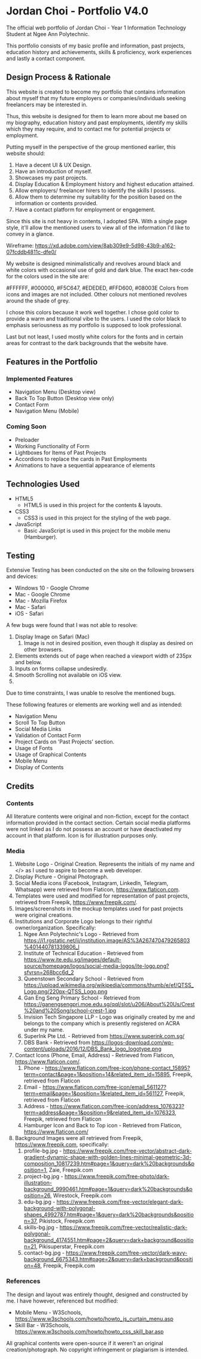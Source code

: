 # Jordan Choi - Portfolio V4.0

The official web portfolio of Jordan Choi - Year 1 Information Technology Student at Ngee Ann Polytechnic.

This portfolio consists of my basic profile and information, past projects, education history and achievements, skills & proficiency, work experiences and lastly a contact component.

## Design Process & Rationale
This website is created to become my portfolio that contains information about myself that my future employers or companies/individuals seeking freelancers may be interested in.

Thus, this website is designed for them to learn more about me based on my biography, education history and past employments, identify my skills which they may require, and to contact me for potential projects or employment.

Putting myself in the perspective of the group mentioned earlier, this website should:

1. Have a decent UI & UX Design.
2. Have an introduction of myself.
3. Showcases my past projects.
4. Display Education & Employment history and highest education attained.
5. Allow employers/ freelancer hirers to identify the skills I possess.
6. Allow them to determine my suitability for the position based on the information or contents provided.
7. Have a contact platform for employment or engagement.

Since this site is not heavy in contents, I adopted SPA. With a single page style, it'll allow the mentioned users to view all of the information I'd like to convey in a glance. 

Wireframe: https://xd.adobe.com/view/8ab309e9-5d98-43b9-a162-07fcddb4811c-dfe0/

My website is designed minimalistically and revolves around black and white colors with occasional use of gold and dark blue. The exact hex-code for the colors used in the site are:

#FFFFFF, #000000, #F5C647, #EDEDED, #FFD600, #08003E
Colors from icons and images are not included. Other colours not mentioned revolves around the shade of grey. 

I chose this colors because it work well together. I chose gold color to provide a warm and traditional vibe to the users. I used the color black to emphasis seriousness as my portfolio is supposed to look professional.

Last but not least, I used mostly white colors for the fonts and in certain areas for contrast to the dark backgrounds that the website have.

## Features in the Portfolio

### Implemented Features
* Navigation Menu (Desktop view)
* Back To Top Button (Desktop view only)
* Contact Form
* Navigation Menu (Mobile)
### Coming Soon
* Preloader
* Working Functionality of Form
* Lightboxes for Items of Past Projects
* Accordions to replace the cards in Past Employments   
* Animations to have a sequential appearance of elements

## Technologies Used
* HTML5
  * HTML5 is used in this project for the contents & layouts.
* CSS3
  * CSS3 is used in this project for the styling of the web page.
* JavaScript
  * Basic JavaScript is used in this project for the mobile menu (Hamburger).

## Testing
Extensive Testing has been conducted on the site on the following browsers and devices:

* Windows 10 - Google Chrome
* Mac - Google Chrome
* Mac - Mozilla Firefox
* Mac - Safari
* iOS - Safari

A few bugs were found that I was not able to resolve:

1. Display Image on Safari (Mac)
   1. Image is not in desired position, even though it display as desired on other browsers.
2. Elements extends out of page when reached a viewport width of 235px and below.
3. Inputs on forms collapse undesiredly.
4. Smooth Scrolling not available on iOS view.
5. 
Due to time constraints, I was unable to resolve the mentioned bugs.

These following features or elements are working well and as intended:
* Navigation Menu
* Scroll To Top Button
* Social Media Links
* Validation of Contact Form
* Project Cards on 'Past Projects' section.
* Usage of Fonts
* Usage of Graphical Contents
* Mobile Menu
* Display of Contents
## Credits

### Contents
All literature contents were original and non-fiction, except for the contact information provided in the contact section.
Certain social media platforms were not linked as I do not possess an account or have deactivated my account in that platform. Icon is for illustration purposes only.

### Media
1. Website Logo - Original Creation. Represents the initials of my name and </> as I used to aspire to become a web developer.
2. Display Picture - Original Photograph.
3. Social Media icons (Facebook, Instagram, LinkedIn, Telegram, Whatsapp) were retrieved from Flaticon, https://www.flaticon.com.
4. Templates were used and modified for representation of past projects, retrieved from Freepik, https://www.freepik.com/.
5. Images/screenshots in the mockup templates used for past projects were original creations.
6. Institutions and Corporate Logo belongs to their rightful owner/organization. Specifically:
   1. Ngee Ann Polytechnic's Logo - Retrieved from https://i1.rgstatic.net/ii/institution.image/AS%3A267470479265803%401440781339806_l
   2. Institute of Technical Education - Retrieved from https://www.ite.edu.sg/images/default-source/homepage/logos/social-media-logos/ite-logo.png?sfvrsn=268bcc6d_2
   3. Queenstown Secondary School - Retrieved from https://upload.wikimedia.org/wikipedia/commons/thumb/e/ef/QTSS_Logo.png/220px-QTSS_Logo.png
   4. Gan Eng Seng Primary School - Retrieved from https://ganengsengpri.moe.edu.sg/qql/slot/u206/About%20Us/Crest%20and%20Song/school-crest-1.jpg
   5. Invision Tech Singapore LLP - Logo was originally created by me and belongs to the company which is presently registered on ACRA under my name.
   6. SuperInk Pte Ltd. - Retrieved from https://www.superink.com.sg/
   7. DBS Bank - Retrieved from https://logos-download.com/wp-content/uploads/2016/12/DBS_Bank_logo_logotype.png
7. Contact Icons (Phone, Email, Address) - Retrieved from Flaticon, https://www.flaticon.com/.
      1. Phone - https://www.flaticon.com/free-icon/phone-contact_15895?term=contact&page=1&position=14&related_item_id=15895, Freepik, retrieved from Flaticon
      2. Email - https://www.flaticon.com/free-icon/email_561127?term=email&page=1&position=1&related_item_id=561127, Freepik, retrieved from Flaticon
      3. Address - https://www.flaticon.com/free-icon/address_1076323?term=address&page=1&position=9&related_item_id=1076323, Freepik, retrieved from Flaticon
   1. Hamburger Icon and Back to Top icon - Retrieved from Flaticon, https://www.flaticon.com/
8.  Background Images were all retrieved from Freepik, https://www.freepik.com, specifically:
    1.  profile-bg.jpg - https://www.freepik.com/free-vector/abstract-dark-gradient-dynamic-shape-with-golden-lines-minimal-geometric-3d-composition_10817239.htm#page=1&query=dark%20backgrounds&position=1, Zaie, Freepik.com
    2.  project-bg.jpg - https://www.freepik.com/free-photo/dark-illustration-background_9990461.htm#page=1&query=dark%20backgrounds&position=26, Wirestock, Freepik.com
    3.  edu-bg.jpg - https://www.freepik.com/free-vector/elegant-dark-background-with-polygonal-shapes_4992787.htm#page=1&query=dark%20backgrounds&position=37, Pikistock, Freepik.com
    4.  skills-bg.jpg - https://www.freepik.com/free-vector/realistic-dark-polygonal-background_4174551.htm#page=2&query=dark+background&position=21, Pikisuperstar, Freepik.com
    5.  contact-bg.jpg - https://www.freepik.com/free-vector/dark-wavy-background_6675343.htm#page=2&query=dark+background&position=48, Freepik, Freepik.com

### References
The design and layout was entirely thought, designed and constructed by me. I have however, referenced but modified:

* Mobile Menu - W3Schools, https://www.w3schools.com/howto/howto_js_curtain_menu.asp
* Skill Bar - W3Schools, https://www.w3schools.com/howto/howto_css_skill_bar.asp

All graphical contents were open-source if it weren't an original creation/photograph. No copyright infringement or plagiarism is intended.